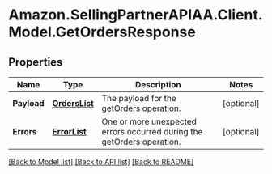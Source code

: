 # Amazon.SellingPartnerAPIAA.Client.Model.GetOrdersResponse
## Properties

Name | Type | Description | Notes
------------ | ------------- | ------------- | -------------
**Payload** | [**OrdersList**](OrdersList.md) | The payload for the getOrders operation. | [optional] 
**Errors** | [**ErrorList**](ErrorList.md) | One or more unexpected errors occurred during the getOrders operation. | [optional] 

[[Back to Model list]](../README.md#documentation-for-models) [[Back to API list]](../README.md#documentation-for-api-endpoints) [[Back to README]](../README.md)

